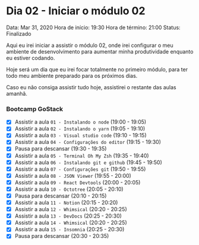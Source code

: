 # Dia 02 - Iniciar o módulo 02

Data: Mar 31, 2020
Hora de início: 19:30
Hora de término: 21:00
Status: Finalizado

Aqui eu irei iniciar a assistir o módulo 02, onde irei configurar o meu ambiente de desenvolvimento para aumentar minha produtividade enquanto eu estiver codando.

Hoje será um dia que eu irei focar totalmente no primeiro módulo, para ter todo meu ambiente preparado para os próximos dias. 

Caso eu não consiga assistir tudo hoje, assistirei o restante das aulas amanhã.

### Bootcamp GoStack

- [x]  Assistir a aula `01 - Instalando o node` (19:00 - 19:05)
- [x]  Assistir a aula `02 - Instalando o yarn` (19:05 - 19:10)
- [x]  Assistir a aula `03 - Visual studio code` (19:10 - 19:15)
- [x]  Assistir a aula `04 - Configurações do editor` (19:15 - 19:30)
- [x]  Pausa para descansar (19:30 - 19:35)
- [x]  Assistir a aula `05 - Terminal Oh My Zsh` (19:35 - 19:40)
- [x]  Assistir a aula `06 - Instalando git e github` (19:45 - 19:50)
- [x]  Assistir a aula `07 - Configurações git` (19:50 - 19:55)
- [x]  Assistir a aula `08 - JSON Viewer` (19:55 - 20:00)
- [x]  Assistir a aula `09 - React Devtools` (20:00 - 20:05)
- [x]  Assistir a aula `10 - Octotree` (20:05 - 20:10)
- [x]  Pausa para descansar (20:10 - 20:15)
- [x]  Assistir a aula `11 - Notion` (20:15 - 20:20)
- [x]  Assistir a aula `12 - Whimsical` (20:20 - 20:25)
- [x]  Assistir a aula `13 - DevDocs` (20:25 - 20:30)
- [x]  Assistir a aula `14 - Whimsical` (20:20 - 20:25)
- [x]  Assistir a aula `15 - Insomnia` (20:25 - 20:30)
- [x]  Pausa para descansar (20:30 - 20:35)